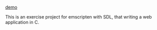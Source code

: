 [demo](//cindylinz.github.io/Web-EpicConwayGameOfLife)

This is an exercise project for emscripten with SDL, that writing a web application in C.
